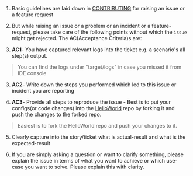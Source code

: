 1. Basic guidelines are laid down in [CONTRIBUTING](https://github.com/authorjapps/zerocode/blob/master/CONTRIBUTING.md) for raising an issue or a feature request

1. But while raising an issue or a problem or an incident or a feature-request, please take care of the following points without which the `issue` might get rejected. The AC(Acceptance Criteria)s are:

2. **AC1**- You have captured relevant logs into the ticket e.g. a scenario's all step(s) output. 
> You can find the logs under "target/logs" in case you missed it from IDE console

3. **AC2**- Write down the steps you performed which led to this issue or incident you are reporting

4. **AC3**- Provide all steps to reproduce the issue - Best is to put your configs(or code changes) into the [HelloWorld](https://github.com/authorjapps/zerocode-hello-world) repo by forking it and push the changes to the forked repo.

> Easiest is to fork the HelloWorld repo and push your changes to it. 

5. Clearly capture into the story/ticket what is actual-result and what is the expected-result

6. If you are simply asking a question or want to clarify something, please explain the issue in terms of what you want to achieve or which use-case you want to solve. Please explain this with clarity.
